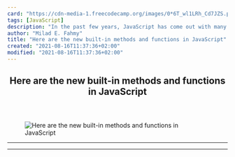 ```yaml
---
card: "https://cdn-media-1.freecodecamp.org/images/0*6T_wl1LRh_Cd7JZS.png"
tags: [JavaScript]
description: "In the past few years, JavaScript has come out with many new "
author: "Milad E. Fahmy"
title: "Here are the new built-in methods and functions in JavaScript"
created: "2021-08-16T11:37:36+02:00"
modified: "2021-08-16T11:37:36+02:00"
---
```

<div class="site-wrapper">
<main id="site-main" class="site-main outer">
<div class="inner">
<article class="post-full post tag-javascript tag-es6 tag-front-end-development tag-programming tag-technology ">
<header class="post-full-header">
<h1 class="post-full-title">Here are the new built-in methods and functions in JavaScript</h1>
</header>
<figure class="post-full-image">
<picture>
<source media="(max-width: 700px)" sizes="1px" srcset="data:image/gif;base64,R0lGODlhAQABAIAAAAAAAP///yH5BAEAAAAALAAAAAABAAEAAAIBRAA7 1w">
<source media="(min-width: 701px)" sizes="(max-width: 800px) 400px,
(max-width: 1170px) 700px,
1400px" srcset="https://cdn-media-1.freecodecamp.org/images/0*6T_wl1LRh_Cd7JZS.png 300w,
https://cdn-media-1.freecodecamp.org/images/0*6T_wl1LRh_Cd7JZS.png 600w,
https://cdn-media-1.freecodecamp.org/images/0*6T_wl1LRh_Cd7JZS.png 1000w,
https://cdn-media-1.freecodecamp.org/images/0*6T_wl1LRh_Cd7JZS.png 2000w">
<img onerror="this.style.display='none'" src="https://cdn-media-1.freecodecamp.org/images/0*6T_wl1LRh_Cd7JZS.png" alt="Here are the new built-in methods and functions in JavaScript">
</picture>
</figure>
<section class="post-full-content">
<div class="post-content">
</div>
<hr>
<hr>
</section>
</article>
</div>
</main>
</div>
<!-- Google Tag Manager (noscript) -->
<!-- End Google Tag Manager (noscript) -->
